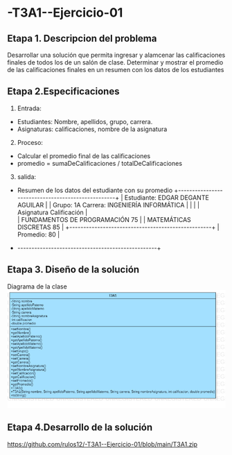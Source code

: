 # -T3A1--Ejercicio-01

## Etapa 1. Descripcion del problema  
Desarrollar una solución que permita ingresar y alamcenar las calificaciones 
finales de todos los de un salón de clase. Determinar y mostrar el promedio de las calificaciones finales en un resumen con los datos de los estudiantes              

## Etapa 2.Especificaciones 
1. Entrada:
- Estudiantes: Nombre, apellidos, grupo, carrera.
- Asignaturas: calificaciones, nombre de la asignatura

2. Proceso:
- Calcular el promedio final de las calificaciones  
- promedio = sumaDeCalificaciones / totalDeCalificaciones

3. salida:
- Resumen de los datos del estudiante con su promedio
 +---------------------------------------------------+
 |  Estudiante: EDGAR DEGANTE AGUILAR                |
 |  Grupo: 1A    Carrera: INGENIERÍA INFORMÁTICA     |
 |                                                   |
 |     Asignatura                      Calificación  |  
 |     FUNDAMENTOS DE PROGRAMACIÓN         75        |
 |     MATEMÁTICAS DISCRETAS               85        |
 +---------------------------------------------------+
 |     Promedio:                           80        |
 + --------------------------------------------------+
## Etapa 3. Diseño de la solución 
Diagrama de la clase 
![](https://github.com/rulos12/-T3A1--Ejercicio-01/blob/main/T3A1.png)
## Etapa 4.Desarrollo de la solución
https://github.com/rulos12/-T3A1--Ejercicio-01/blob/main/T3A1.zip
